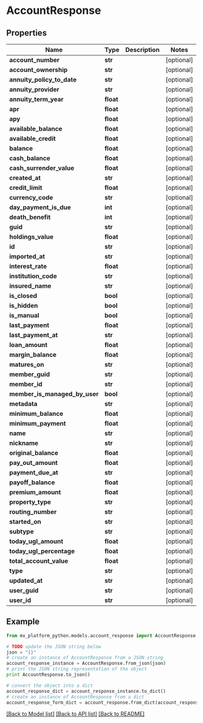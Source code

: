 # AccountResponse


## Properties
Name | Type | Description | Notes
------------ | ------------- | ------------- | -------------
**account_number** | **str** |  | [optional] 
**account_ownership** | **str** |  | [optional] 
**annuity_policy_to_date** | **str** |  | [optional] 
**annuity_provider** | **str** |  | [optional] 
**annuity_term_year** | **float** |  | [optional] 
**apr** | **float** |  | [optional] 
**apy** | **float** |  | [optional] 
**available_balance** | **float** |  | [optional] 
**available_credit** | **float** |  | [optional] 
**balance** | **float** |  | [optional] 
**cash_balance** | **float** |  | [optional] 
**cash_surrender_value** | **float** |  | [optional] 
**created_at** | **str** |  | [optional] 
**credit_limit** | **float** |  | [optional] 
**currency_code** | **str** |  | [optional] 
**day_payment_is_due** | **int** |  | [optional] 
**death_benefit** | **int** |  | [optional] 
**guid** | **str** |  | [optional] 
**holdings_value** | **float** |  | [optional] 
**id** | **str** |  | [optional] 
**imported_at** | **str** |  | [optional] 
**interest_rate** | **float** |  | [optional] 
**institution_code** | **str** |  | [optional] 
**insured_name** | **str** |  | [optional] 
**is_closed** | **bool** |  | [optional] 
**is_hidden** | **bool** |  | [optional] 
**is_manual** | **bool** |  | [optional] 
**last_payment** | **float** |  | [optional] 
**last_payment_at** | **str** |  | [optional] 
**loan_amount** | **float** |  | [optional] 
**margin_balance** | **float** |  | [optional] 
**matures_on** | **str** |  | [optional] 
**member_guid** | **str** |  | [optional] 
**member_id** | **str** |  | [optional] 
**member_is_managed_by_user** | **bool** |  | [optional] 
**metadata** | **str** |  | [optional] 
**minimum_balance** | **float** |  | [optional] 
**minimum_payment** | **float** |  | [optional] 
**name** | **str** |  | [optional] 
**nickname** | **str** |  | [optional] 
**original_balance** | **float** |  | [optional] 
**pay_out_amount** | **float** |  | [optional] 
**payment_due_at** | **str** |  | [optional] 
**payoff_balance** | **float** |  | [optional] 
**premium_amount** | **float** |  | [optional] 
**property_type** | **str** |  | [optional] 
**routing_number** | **str** |  | [optional] 
**started_on** | **str** |  | [optional] 
**subtype** | **str** |  | [optional] 
**today_ugl_amount** | **float** |  | [optional] 
**today_ugl_percentage** | **float** |  | [optional] 
**total_account_value** | **float** |  | [optional] 
**type** | **str** |  | [optional] 
**updated_at** | **str** |  | [optional] 
**user_guid** | **str** |  | [optional] 
**user_id** | **str** |  | [optional] 

## Example

```python
from mx_platform_python.models.account_response import AccountResponse

# TODO update the JSON string below
json = "{}"
# create an instance of AccountResponse from a JSON string
account_response_instance = AccountResponse.from_json(json)
# print the JSON string representation of the object
print AccountResponse.to_json()

# convert the object into a dict
account_response_dict = account_response_instance.to_dict()
# create an instance of AccountResponse from a dict
account_response_form_dict = account_response.from_dict(account_response_dict)
```
[[Back to Model list]](../README.md#documentation-for-models) [[Back to API list]](../README.md#documentation-for-api-endpoints) [[Back to README]](../README.md)


